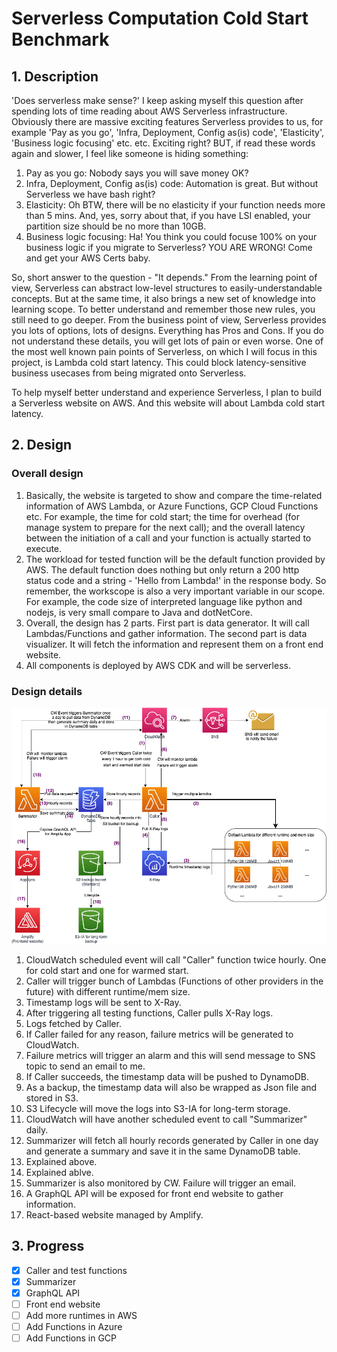
# Serverless Computation Cold Start Benchmark

## 1. Description
'Does serverless make sense?' I keep asking myself this question after spending lots of time reading about AWS Serverless infrastructure. Obviously there are massive exciting features Serverless provides to us, for example 'Pay as you go', 'Infra, Deployment, Config as(is) code', 'Elasticity', 'Business logic focusing' etc. etc. Exciting right? BUT, if read these words again and slower, I feel like someone is hiding something:

1. Pay as you go: Nobody says you will save money OK?
2. Infra, Deployment, Config as(is) code: Automation is great. But without Serverless we have bash right?
3. Elasticity: Oh BTW, there will be no elasticity if your function needs more than 5 mins. And, yes, sorry about that, if you have LSI enabled, your partition size should be no more than 10GB.
4. Business logic focusing: Ha! You think you could focuse 100% on your business logic if you migrate to Serverless? YOU ARE WRONG! Come and get your AWS Certs baby.

So, short answer to the question - "It depends." From the learning point of view, Serverless can abstract low-level structures to easily-understandable concepts. But at the same time, it also brings a new set of knowledge into learning scope. To better understand and remember those new rules, you still need to go deeper. From the business point of view, Serverless provides you lots of options, lots of designs. Everything has Pros and Cons. If you do not understand these details, you will get lots of pain or even worse. One of the most well known pain points of Serverless, on which I will focus in this project, is Lambda cold start latency. This could block latency-sensitive business usecases from being migrated onto Serverless.

To help myself better understand and experience Serverless, I plan to build a Serverless website on AWS. And this website will about Lambda cold start latency.

## 2. Design
### Overall design
1. Basically, the website is targeted to show and compare the time-related information of AWS Lambda, or Azure Functions, GCP Cloud Functions etc. For example, the time for cold start; the time for overhead (for manage system to prepare for the next call); and the overall latency between the initiation of a call and your function is actually started to execute.
2. The workload for tested function will be the default function provided by AWS. The default function does nothing but only return a 200 http status code and a string - 'Hello from Lambda!' in the response body. So remember, the workscope is also a very important variable in our scope. For example, the code size of interpreted language like python and nodejs, is very small compare to Java and dotNetCore.
3. Overall, the design has 2 parts. First part is data generator. It will call Lambdas/Functions and gather information. The second part is data visualizer. It will fetch the information and represent them on a front end website. 
4. All components is deployed by AWS CDK and will be serverless.

### Design details
![Design Image](./images/DesignDiagram.png)
1. CloudWatch scheduled event will call "Caller" function twice hourly. One for cold start and one for warmed start.
2. Caller will trigger bunch of Lambdas (Functions of other providers in the future) with different runtime/mem size.
3. Timestamp logs will be sent to X-Ray.
4. After triggering all testing functions, Caller pulls X-Ray logs.
5. Logs fetched by Caller.
6. If Caller failed for any reason, failure metrics will be generated to CloudWatch.
7. Failure metrics will trigger an alarm and this will send message to SNS topic to send an email to me.
8. If Caller succeeds, the timestamp data will be pushed to DynamoDB.
9. As a backup, the timestamp data will also be wrapped as Json file and stored in S3.
10. S3 Lifecycle will move the logs into S3-IA for long-term storage.
11. CloudWatch will have another scheduled event to call "Summarizer" daily.
12. Summarizer will fetch all hourly records generated by Caller in one day and generate a summary and save it in the same DynamoDB table.
13. Explained above.
14. Explained ablve.
15. Summarizer is also monitored by CW. Failure will trigger an email.
16. A GraphQL API will be exposed for front end website to gather information.
17. React-based website managed by Amplify.

## 3. Progress
- [x] Caller and test functions 
- [x] Summarizer
- [x] GraphQL API
- [ ] Front end website
- [ ] Add more runtimes in AWS
- [ ] Add Functions in Azure
- [ ] Add Functions in GCP